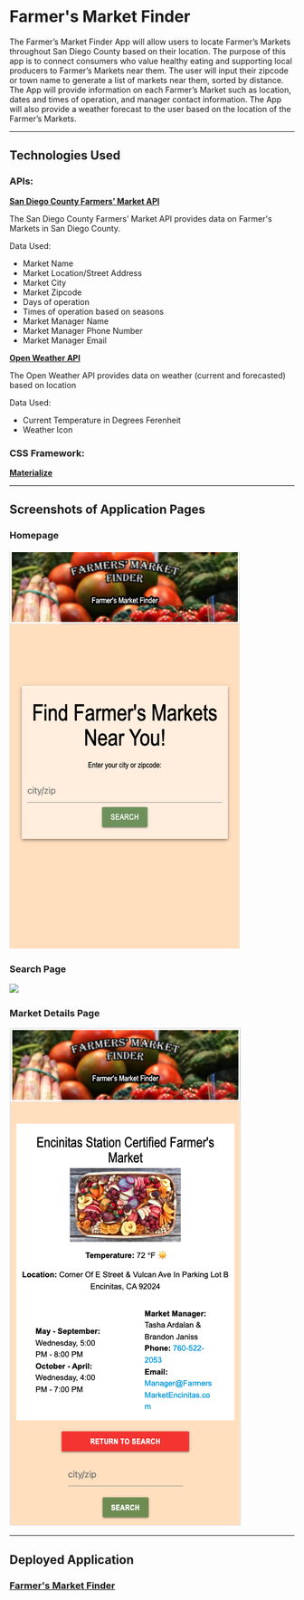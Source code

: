 # Farmer's Market Finder

The Farmer’s Market Finder App will allow users to locate Farmer’s Markets throughout San Diego County based on their location. The purpose of this app is to connect consumers who value healthy eating and supporting local producers to Farmer’s Markets near them. The user will input their zipcode or town name to generate a list of markets near them, sorted by distance. The App will provide information on each Farmer’s Market such as location, dates and times of operation, and manager contact information. The App will also provide a weather forecast to the user based on the location of the Farmer’s Markets.

---

## Technologies Used

### APIs:

**[San Diego County Farmers’ Market API](https://dev.socrata.com/foundry/data.sandiegocounty.gov/xazp-q2tj)**

The San Diego County Farmers’ Market API provides data on Farmer's Markets in San Diego County.

Data Used:

- Market Name
- Market Location/Street Address
- Market City
- Market Zipcode
- Days of operation
- Times of operation based on seasons
- Market Manager Name
- Market Manager Phone Number
- Market Manager Email

**[Open Weather API](https://openweathermap.org/)**

The Open Weather API provides data on weather (current and forecasted) based on location

Data Used:

- Current Temperature in Degrees Ferenheit
- Weather Icon

### CSS Framework:

**[Materialize](https://materializecss.com/)**

---

## Screenshots of Application Pages

### Homepage

![](./style/images/homepage.png)

### Search Page

![](#)

### Market Details Page

![](./style/images/market-details.png)

---
## Deployed Application

### [Farmer's Market Finder](#)